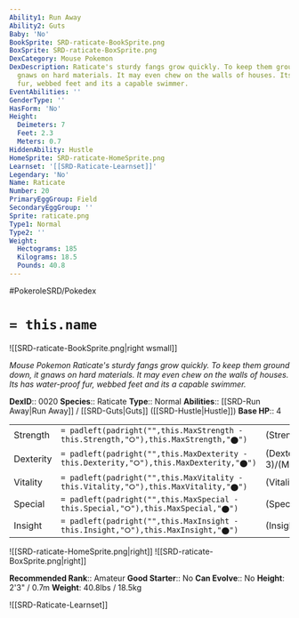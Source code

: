 ```yaml
---
Ability1: Run Away
Ability2: Guts
Baby: 'No'
BookSprite: SRD-raticate-BookSprite.png
BoxSprite: SRD-raticate-BoxSprite.png
DexCategory: Mouse Pokemon
DexDescription: Raticate's sturdy fangs grow quickly. To keep them ground down, it
  gnaws on hard materials. It may even chew on the walls of houses. Its has water-proof
  fur, webbed feet and its a capable swimmer.
EventAbilities: ''
GenderType: ''
HasForm: 'No'
Height:
  Deimeters: 7
  Feet: 2.3
  Meters: 0.7
HiddenAbility: Hustle
HomeSprite: SRD-raticate-HomeSprite.png
Learnset: '[[SRD-Raticate-Learnset]]'
Legendary: 'No'
Name: Raticate
Number: 20
PrimaryEggGroup: Field
SecondaryEggGroup: ''
Sprite: raticate.png
Type1: Normal
Type2: ''
Weight:
  Hectograms: 185
  Kilograms: 18.5
  Pounds: 40.8
---
```


#PokeroleSRD/Pokedex

# `= this.name`

![[SRD-raticate-BookSprite.png|right wsmall]]

*Mouse Pokemon*
*Raticate's sturdy fangs grow quickly. To keep them ground down, it gnaws on hard materials. It may even chew on the walls of houses. Its has water-proof fur, webbed feet and its a capable swimmer.*

**DexID**:: 0020
**Species**:: Raticate
**Type**:: Normal
**Abilities**:: [[SRD-Run Away|Run Away]] / [[SRD-Guts|Guts]] ([[SRD-Hustle|Hustle]])
**Base HP**:: 4

|           |                                                                                        |                                          |
| --------- | -------------------------------------------------------------------------------------- | ---------------------------------------- |
| Strength  | `= padleft(padright("",this.MaxStrength - this.Strength,"⭘"),this.MaxStrength,"⬤")`    | (Strength::2)/(MaxStrength::5)   |
| Dexterity | `= padleft(padright("",this.MaxDexterity - this.Dexterity,"⭘"),this.MaxDexterity,"⬤")` | (Dexterity:: 3)/(MaxDexterity::6) |
| Vitality  | `= padleft(padright("",this.MaxVitality - this.Vitality,"⭘"),this.MaxVitality,"⬤")`    | (Vitality::2)/(MaxVitality::4)   |
| Special   | `= padleft(padright("",this.MaxSpecial - this.Special,"⭘"),this.MaxSpecial,"⬤")`       | (Special::2)/(MaxSpecial::4)     |
| Insight   | `= padleft(padright("",this.MaxInsight - this.Insight,"⭘"),this.MaxInsight,"⬤")`       | (Insight::2)/(MaxInsight::5)     |

![[SRD-raticate-HomeSprite.png|right]]
![[SRD-raticate-BoxSprite.png|right]]

**Recommended Rank**:: Amateur
**Good Starter**:: No
**Can Evolve**:: No
**Height**: 2'3" / 0.7m
**Weight**: 40.8lbs / 18.5kg

![[SRD-Raticate-Learnset]]